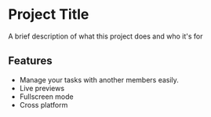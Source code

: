 
# Project Title

A brief description of what this project does and who it's for


## Features

- Manage your tasks with another members easily.
- Live previews
- Fullscreen mode
- Cross platform

